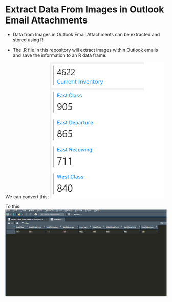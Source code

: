 # Extract Data From Images in Outlook Email Attachments 

* Data from Images in Outlook Email Attachments can be extracted and stored using R 

* The .R file in this repository will extract images within Outlook emails and save the information to an R data frame. 


We can convert this:
![alt text](https://github.com/smazurski/ExtractEmailData/blob/main/Cropped_Inventory.PNG?raw=true) 

To this:
![alt text](https://github.com/smazurski/ExtractEmailData/blob/main/R_DataFrame_Image.PNG?raw=true) 
